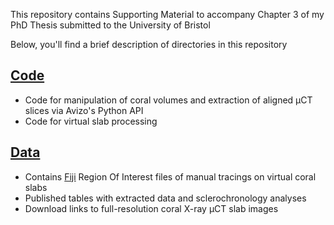 This repository contains Supporting Material to accompany Chapter 3 of my PhD Thesis submitted to the University of Bristol 

Below, you'll find a brief description of directories in this repository

## [Code](https://github.com/LeoBertiniNHM/Coral_microCT_Sclerochronology/blob/2b82ff0835711e7c3a4ec4dd7a53908ea392d6b5/Avizo_API_Code)
- Code for manipulation of coral volumes and extraction of aligned µCT slices via Avizo's Python API 
- Code for virtual slab processing

## [Data](https://github.com/LeoBertiniNHM/Coral_microCT_Sclerochronology/blob/03bb3881882dc6e546053cab3cc5824431510c40/Data)
- Contains [Fiji](https://imagej.net/software/fiji/) Region Of Interest files of manual tracings on virtual coral slabs
- Published tables with extracted data and sclerochronology analyses 
- Download links to full-resolution coral X-ray µCT slab images


